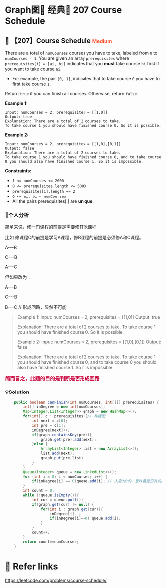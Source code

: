 # Graph图🌠 经典🥳  207 Course Schedule

## 💙 【207】Course Schedule <font size="3" color="#FF5733">Medium</font>

There are a total of `numCourses` courses you have to take, labeled from `0` to `numCourses - 1`. You are given an array `prerequisites` where `prerequisites[i] = [ai, bi]` indicates that you **must** take course `bi` first if you want to take course `ai`.

- For example, the pair `[0, 1]`, indicates that to take course `0` you have to first take course `1`.

Return `true` if you can finish all courses. Otherwise, return `false`.

**Example 1:**

```
Input: numCourses = 2, prerequisites = [[1,0]]
Output: true
Explanation: There are a total of 2 courses to take. 
To take course 1 you should have finished course 0. So it is possible.
```

**Example 2:**

```
Input: numCourses = 2, prerequisites = [[1,0],[0,1]]
Output: false
Explanation: There are a total of 2 courses to take. 
To take course 1 you should have finished course 0, and to take course 0 you should also have finished course 1. So it is impossible. 
```

**Constraints:**

- `1 <= numCourses <= 2000`
- `0 <= prerequisites.length <= 5000`
- `prerequisites[i].length == 2`
- `0 <= ai, bi < numCourses`
- All the pairs prerequisites[i] are **unique**.

### 📝个人分析

简单来说，修一门课程的前提是需要修其他课程

比如 修课程C的前提是学习A课程，修B课程的前提是必须修A和C课程。

A---B

C---B

A---C

但如果改为：

A---B

C---B

B---C // 形成回路，显然不可能

> Example 1: Input: numCourses = 2, prerequisites = [[1,0]]        Output: true 
>
> Explanation: There are a total of 2 courses to take. To take course 1 you should have finished course 0. So it is possible. 
>
> Example 2: Input: numCourses = 2, prerequisites = [[1,0],[0,1]]    Output: false 
>
> Explanation: There are a total of 2 courses to take. To take course 1 you should have finished course 0, and to take course 0 you should also have finished course 1. So it is impossible.

**<font size="3" color="#C70039">简而言之，此题的目的是判断是否形成回路</font>**

### 💡Solution

```java
    public boolean canFinish(int numCourses, int[][] prerequisites) {
        int[] inDegree = new int[numCourses];
        Map<Integer,List<Integer>> graph = new HashMap<>();
        for(int[] c : prerequisites){// 构建图
            int next = c[0];
            int pre = c[1];
            inDegree[next]++;
            if(graph.containsKey(pre)){
                graph.get(pre).add(next);
            }else {
                ArrayList<Integer> list = new ArrayList<>();
                list.add(next);
                graph.put(pre,list);
            }
        }
        Queue<Integer> queue = new LinkedList<>();
        for (int i = 0; i < numCourses; i++) {
            if(inDegree[i] == 0)queue.add(i); // 入度为0的，意味着是没有前提条件的课程
        }
        int count = 0;
        while (!queue.isEmpty()){
            int cur = queue.poll();
            if(graph.get(cur) != null) {
                for(int i : graph.get(cur)){
                    inDegree[i]--;
                    if(inDegree[i]==0) queue.add(i);
                }
            }
            count++;
        }
        return count==numCourses;
    }
```

# 🔗 Refer links

https://leetcode.com/problems/course-schedule/